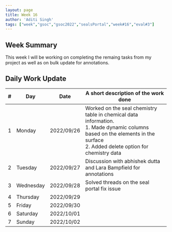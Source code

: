 ```yaml
---
layout: page
title: Week 16
author: 'Aditi Singh'
tags: ["week","gsoc","gsoc2022","sealsPortal","week#16","eval#3"]
---
```


## Week Summary

This week I will be working on completing the remaing tasks from my project as well as on bulk update for annotations.

## Daily Work Update

|\#|Day|Date|A short description of the work done|  
|---	|---	|---	|---	|  
|1   	| Monday 	|   2022/09/26	| Worked on the seal chemistry table in chemical data information. <br>1. Made dynamic columns based on the elements in the surface<br>2. Added delete option for chemistry data|  
|2   	| Tuesday  	|   2022/09/27	| Discussion with abhishek dutta and Lara Bampfield for annotations	|  
|3   	| Wednesday |  2022/09/28	| Solved threads on the seal portal fix issue |  
|4   	| Thursday  |   2022/09/29	|  |  
|5   	| Friday  	|   2022/09/30	|  |  
|6   	| Saturday  |  2022/10/01	|  |  
|7   	| Sunday  	|   2022/10/02	|  |  

